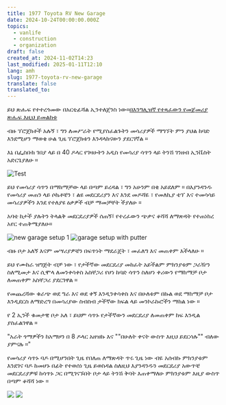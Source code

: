 ```yaml
---
title: 1977 Toyota RV New Garage
date: 2024-10-24T00:00:00.000Z
topics:
  - vanlife
  - construction
  - organization
draft: false
created_at: 2024-11-02T14:23
last_modified: 2025-01-11T12:10
lang: amh
slug: 1977-toyota-rv-new-garage
translate: false
translated_to: 
---
```

ይህ ጽሑፍ የተተረጎመው በአርቲፊሻል ኢንተለጀንስ ነው።[በእንግሊዝኛ የተጻፈውን የመጀመሪያ ጽሑፍ እዚህ ይመልከቱ](/1977-toyota-rv-new-garage)

ብዙ ፕሮጀክቶች አሉኝ ፣ ግን ለመሥራት የሚያስፈልጉትን መሳሪያዎች ማግኘት ምን ያህል ከባድ እንደሚሆን ማወቄ ሁል ጊዜ ፕሮጀክቱን እንዳላከናውን ያደርገኛል ።

እኔ በፌስቡክ ገበያ ላይ በ 40 ዶላር የገዛሁትን አዲስ የመሳሪያ ሳጥን ላይ ትንሽ ገንዘብ ኢንቬስት አድርጌያለሁ ።

![Test](https://i.imgur.com/TnnSAII.jpeg)

ይህ የመሳሪያ ሳጥን በማከማቻው ላይ በጣም ይረዳል ፣ ግን አሁንም በቂ አይደለም ። በእያንዳንዱ የመሳሪያ መጠን ላይ ሶኬቶቼን ፣ ልዩ መደርደሪያን እና እንደ መዶሻዬ ፣ የመለኪያ ቴፕ እና ተመሳሳይ መሳሪያዎችን እንደ የተለያዩ ዕቃዎች ብቻ ማመቻቸት ችያለሁ ።

አባቴ ከታች ያሉትን ትላልቅ መደርደሪያዎች ሰጠኝ፤ የተረፈውን ጭቃና ቆሻሻ ለማጽዳት የተጠነከረ አየር ተጠቅሜያለሁ።

![new garage setup 1](https://i.imgur.com/D6T9ZU4.jpeg) ![garage setup with putter](https://i.imgur.com/MF6Cflu.jpeg)

ብዙ ቦታ አለኝ እናም መሣሪያዎቼን በፍጥነት ማደራጀት ፣ መፈለግ እና መጠቀም እችላለሁ ።

ይህ የሙከራ ዝግጅት ብቻ ነው ፣ የታችኛው መደርደሪያ መከፈት አይችልም ምክንያቱም ጋራዥን ስለሚመታ እና ሲሞላ ለመንቀሳቀስ አስቸጋሪ የሆነ ከባድ ሳጥን ስለሆነ ቀሪውን የማከማቻ ቦታ ለመጠቀም አስቸጋሪ ያደርገዋል ።

የመጨረሻው ቁራጭ ወደ ግራ እና ወደ ቀኝ እንዲንቀሳቀስ እና በሁለቱም በኩል ወደ ማከማቻ ቦታ እንዲደርስ ለማድረግ በመሳሪያው ስብስብ ታችኛው ክፍል ላይ መንኮራኩሮችን ማከል ነው ።

የ 2 ኢንች ቁመታዊ ቦታ አለ ፣ ይህም ሳጥኑ የታችኛውን መደርደሪያ ለመጠቀም ከፍ እንዲል ያስፈልገዋል ።

"አራት ጎማዎችን ከአማዞን በ 8 ዶላር አዘዝኩ እና ""በሁለት ቀናት ውስጥ እዚህ ይደርሳሉ"" ብለው ያምናሉ ።"

የመሳሪያ ሳጥኑ ባዶ በሚሆንበት ጊዜ የበለጠ ለማጽዳት ጥሩ ጊዜ ነው ብዬ አሰብኩ ምክንያቱም እንደገና ባዶ ከመሆኑ በፊት የተወሰነ ጊዜ ይወስዳል ስለዚህ እያንዳንዱን መደርደሪያ አውጥቼ መደርደሪያዎቹ ከሳጥኑ ጋር በሚገናኙበት ቦታ ላይ ትንሽ ቅባት እጠቀማለሁ ምክንያቱም እዚያ ውስጥ በጣም ቆሻሻ ነው ።

![](https://i.imgur.com/S5HQRFg.jpeg) ![](https://i.imgur.com/jeQoA2U.jpeg)
